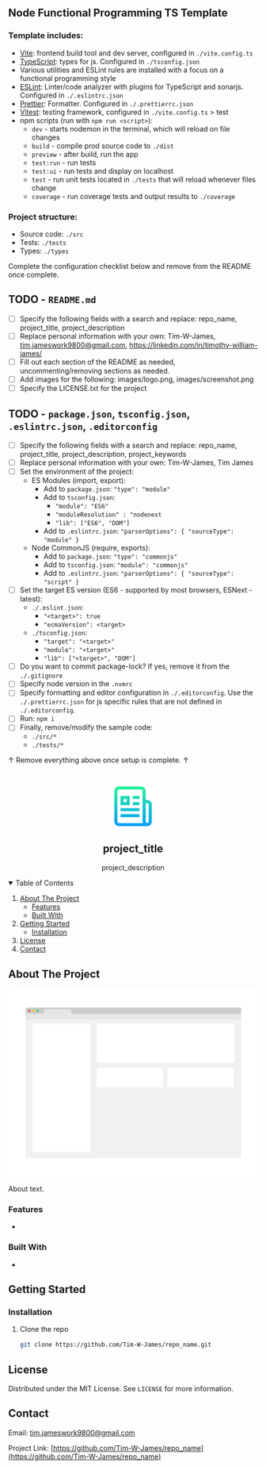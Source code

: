 ## Node Functional Programming TS Template

### Template includes:

* [Vite](https://vitejs.dev/config/): frontend build tool and dev server, configured in `./vite.config.ts`
* [TypeScript](https://www.typescriptlang.org/docs/handbook/tsconfig-json.html): types for js. Configured in `./tsconfig.json`
* Various utilities and ESLint rules are installed with a focus on a functional programming style
* [ESLint](https://eslint.org/docs/2.0.0/user-guide/configuring): Linter/code analyzer with plugins for TypeScript and sonarjs. Configured in `./.eslintrc.json`
* [Prettier](https://prettier.io/docs/en/configuration.html): Formatter. Configured in `./.prettierrc.json`
* [Vitest](https://vitest.dev/config/): testing framework, configured in `./vite.config.ts` > test
* npm scripts (run with `npm run <script>`):
  * `dev` - starts nodemon in the terminal, which will reload on file changes
  * `build` - compile prod source code to `./dist`
  * `preview` - after build, run the app
  * `test:run` - run tests
  * `test:ui` - run tests and display on localhost
  * `test` - run unit tests located in `./tests` that will reload whenever files change
  * `coverage` - run coverage tests and output results to `./coverage`

### Project structure:

* Source code: `./src`
* Tests: `./tests`
* Types: `./types`

Complete the configuration checklist below and remove from the README once complete.

## TODO - `README.md`

* [ ] Specify the following fields with a search and replace:
  repo_name, project_title, project_description
* [ ] Replace personal information with your own:
  Tim-W-James, tim.jameswork9800@gmail.com, https://linkedin.com/in/timothy-william-james/
* [ ] Fill out each section of the README as needed, uncommenting/removing sections as needed.
* [ ] Add images for the following:
  images/logo.png, images/screenshot.png
* [ ] Specify the LICENSE.txt for the project

## TODO - `package.json`, `tsconfig.json`, `.eslintrc.json`, `.editorconfig`

* [ ] Specify the following fields with a search and replace:
  repo_name, project_title, project_description, project_keywords
* [ ] Replace personal information with your own:
  Tim-W-James, Tim James
* [ ] Set the environment of the project:
  * ES Modules (import, export):
    * Add to `package.json`: `"type": "module"`
    * Add to `tsconfig.json`:
      * `"module": "ES6"`
      * `"moduleResolution" : "nodenext`
      * `"lib": ["ES6", "DOM"]`
    * Add to `.eslintrc.json`: `"parserOptions": { "sourceType": "module" }`
  * Node CommonJS (require, exports):
    * Add to `package.json`: `"type": "commonjs"`
    * Add to `tsconfig.json`: `"module": "commonjs"`
    * Add to `.eslintrc.json`: `"parserOptions": { "sourceType": "script" }`
* [ ] Set the target ES version (ES6 - supported by most browsers, ESNext - latest):
  * `./.eslint.json`:
    * `"<target>": true`
    * `"ecmaVersion": <target>`
  * `./tsconfig.json`:
    * `"target": "<target>"`
    * `"module": "<target>"`
    * `"lib": ["<target>", "DOM"]`
* [ ] Do you want to commit package-lock? If yes, remove it from the `./.gitignore`
* [ ] Specify node version in the `.nvmrc`
* [ ] Specify formatting and editor configuration in `./.editorconfig`. Use the `./.prettierrc.json` for js specific rules that are not defined in `./.editorconfig`.
* [ ] Run: `npm i`
* [ ] Finally, remove/modify the sample code:
  * `./src/*`
  * `./tests/*`

↑ Remove everything above once setup is complete. ↑

<!--
*** README forked from the Best-README-Template: https://github.com/othneildrew/Best-README-Template
*** Forked by Tim James: https://github.com/Tim-W-James/README-Template
***
*** See the TODO lists for project setup.
*** Find a list of resources for writing markdown, etc. at the end of this file.
-->

<!-- PROJECT SHIELDS -->
<!-- [![Release][release-shield]][release-url] -->
<!-- [![Last Commit][last-commit-shield]][last-commit-url] -->
<!-- [![Contributors][contributors-shield]][contributors-url] -->
<!-- [![Forks][forks-shield]][forks-url] -->
<!-- [![Stargazers][stars-shield]][stars-url] -->
<!-- [![Issues][issues-shield]][issues-url] -->
<!-- [![MIT License][license-shield]][license-url] -->
<!-- [![LinkedIn][linkedin-shield]][linkedin-url] -->

<!-- PROJECT LOGO -->
<br />
<p align="center">
  <a href="https://github.com/Tim-W-James/repo_name">
    <img src="images/logo.png" alt="Logo" width="80" height="80">
  </a>

  <h2 align="center">project_title</h2>

  <p align="center">
    project_description
    <br />
<!--     <a href="https://github.com/Tim-W-James/repo_name"><strong>Explore the docs »</strong></a>
    <br />
    <br /> -->
<!--     <a href="https://github.com/Tim-W-James/repo_name">View Demo</a> -->
<!--     ·
    <a href="https://github.com/Tim-W-James/repo_name/issues">Report Bug</a> -->
<!--     ·
    <a href="https://github.com/Tim-W-James/repo_name/issues">Request Feature</a> -->
  </p>
</p>

<!-- TABLE OF CONTENTS -->
<details open="open">
  <summary>Table of Contents</summary>
  <ol>
    <li>
      <a href="#about-the-project">About The Project</a>
      <ul>
        <li><a href="#features">Features</a></li>
        <li><a href="#built-with">Built With</a></li>
      </ul>
    </li>
    <li>
      <a href="#getting-started">Getting Started</a>
      <ul>
<!--         <li><a href="#prerequisites">Prerequisites</a></li> -->
        <li><a href="#installation">Installation</a></li>
      </ul>
    </li>
<!--     <li>
        <a href="#usage">Usage</a>
        <ul>
        <li><a href="#example-usecases">Example Usecases</a></li>
        </ul>
    </li> -->
<!--     <li><a href="#roadmap">Roadmap</a></li> -->
<!--     <li><a href="#contributing">Contributing</a></li> -->
    <li><a href="#license">License</a></li>
    <li><a href="#contact">Contact</a></li>
<!--     <li><a href="#acknowledgements">Acknowledgements</a></li> -->
  </ol>
</details>

<!-- ABOUT THE PROJECT -->
## About The Project

[![repo_name Screen Shot][product-screenshot]](https://example.com)

About text.

### Features

*

### Built With

* []()

<!-- GETTING STARTED -->
## Getting Started

<!-- ### Prerequisites

* npm

  ```sh
  npm install npm@latest -g
  ```  -->

### Installation

1. Clone the repo

   ```sh
   git clone https://github.com/Tim-W-James/repo_name.git
   ```

<!-- USAGE -->
<!-- ## Usage

Usage text.
 -->
<!-- ### Example Usecases

Use this space to show useful examples of how a project can be used. Additional screenshots, code examples and demos work well in this space. You may also link to more resources.

_For more examples, please refer to the [Documentation](https://example.com)_ -->

<!-- ROADMAP -->
<!-- ## Roadmap

See the [open issues](https://github.com/Tim-W-James/repo_name/issues) for a list of proposed features (and known issues). -->

<!-- CONTRIBUTING -->
<!-- ## Contributing

Contributions are what make the open source community such an amazing place to learn, inspire, and create. Any contributions you make are **greatly appreciated**.

1. Fork the Project
2. Create your Feature Branch (`git checkout -b feature/AmazingFeature`)
3. Commit your Changes (`git commit -m 'Add some AmazingFeature'`)
4. Push to the Branch (`git push origin feature/AmazingFeature`)
5. Open a Pull Request -->

<!-- LICENSE -->
## License

Distributed under the MIT License. See `LICENSE` for more information.

<!-- CONTACT -->
## Contact

Email: [tim.jameswork9800@gmail.com](mailto:tim.jameswork9800@gmail.com "tim.jameswork9800@gmail.com")

Project Link: [https://github.com/Tim-W-James/repo_name](https://github.com/Tim-W-James/repo_name)

<!-- ACKNOWLEDGEMENTS -->
<!-- ## Acknowledgements

* []()
* []()
* []() -->

<!-- MARKDOWN LINKS & IMAGES -->
<!-- https://www.markdownguide.org/basic-syntax/#reference-style-links -->
[release-shield]: https://img.shields.io/github/v/release/Tim-W-James/repo_name.svg?include_prereleases&style=for-the-badge
[release-url]: https://github.com/Tim-W-James/repo_name/releases
[last-commit-shield]: https://img.shields.io/github/last-commit/Tim-W-James/repo_name.svg?style=for-the-badge
[last-commit-url]: https://github.com/Tim-W-James/repo_name/commits/main
[contributors-shield]: https://img.shields.io/github/contributors/Tim-W-James/repo_name.svg?style=for-the-badge
[contributors-url]: https://github.com/Tim-W-James/repo_name/graphs/contributors
[contributors-shield]: https://img.shields.io/github/contributors/Tim-W-James/repo_name.svg?style=for-the-badge
[contributors-url]: https://github.com/Tim-W-James/repo_name/graphs/contributors
[forks-shield]: https://img.shields.io/github/forks/Tim-W-James/repo_name.svg?style=for-the-badge
[forks-url]: https://github.com/Tim-W-James/repo_name/network/members
[stars-shield]: https://img.shields.io/github/stars/Tim-W-James/repo_name.svg?style=for-the-badge
[stars-url]: https://github.com/Tim-W-James/repo_name/stargazers
[issues-shield]: https://img.shields.io/github/issues/Tim-W-James/repo_name.svg?style=for-the-badge
[issues-url]: https://github.com/Tim-W-James/repo_name/issues
[license-shield]: https://img.shields.io/github/license/Tim-W-James/repo_name?style=for-the-badge
[license-url]: https://github.com/Tim-W-James/repo_name/blob/main/LICENSE.txt
[linkedin-shield]: https://img.shields.io/badge/-LinkedIn-black.svg?style=for-the-badge&logo=linkedin&colorB=555
[linkedin-url]: https://linkedin.com/in/timothy-william-james/
[product-screenshot]: images/screenshot.png

<!-- USEFUL LINKS FOR MARKDOWN
* https://github.com/Tim-W-James/blog/blob/master/Markdow-Cheatsheet.md
* https://www.markdownguide.org/basic-syntax
* https://www.webpagefx.com/tools/emoji-cheat-sheet
* https://shields.io
* https://choosealicense.com
* https://pages.github.com
* https://daneden.github.io/animate.css
* https://connoratherton.com/loaders
* https://kenwheeler.github.io/slick
* https://github.com/cferdinandi/smooth-scroll
* http://leafo.net/sticky-kit
* http://jvectormap.com
* https://fontawesome.com -->
